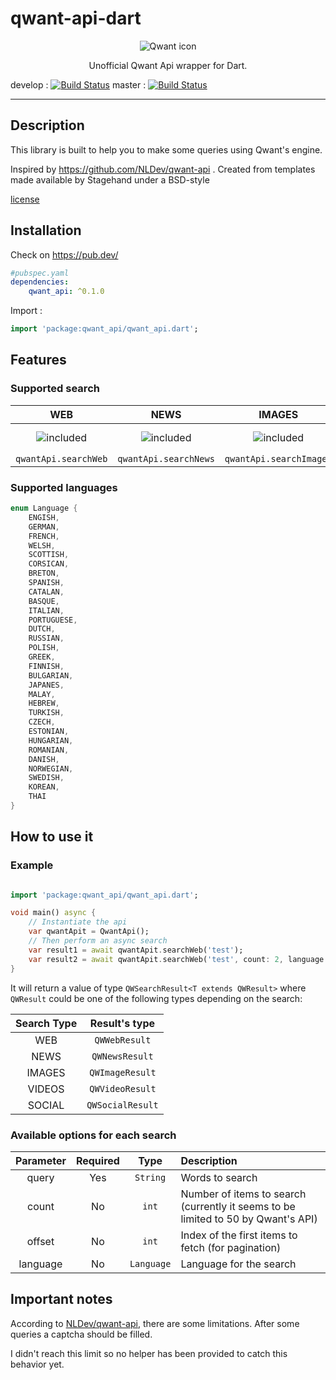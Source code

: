 # qwant-api-dart

<center>

![Qwant icon](https://www.qwant.com/favicon-144.png)

Unofficial Qwant Api wrapper for Dart.
</center>

develop : [![Build Status](https://travis-ci.com/zemoa/qwant-api-dart.svg?branch=develop)](https://travis-ci.com/zemoa/qwant-api-dart) master : [![Build Status](https://travis-ci.com/zemoa/qwant-api-dart.svg?branch=master)](https://travis-ci.com/zemoa/qwant-api-dart)

--------------

## Description

This library is built to help you to make some queries using Qwant's engine.

Inspired by <https://github.com/NLDev/qwant-api> .
Created from templates made available by Stagehand under a BSD-style

[license](https://github.com/dart-lang/stagehand/blob/master/LICENSE)

## Installation

Check on <https://pub.dev/>

```yaml
#pubspec.yaml
dependencies:
    qwant_api: ^0.1.0
```

Import :

```dart
import 'package:qwant_api/qwant_api.dart';
```

## Features

### Supported search

| WEB | NEWS | IMAGES | VIDEOS | SOCIAL | MUSIC |
| :-: | :-: | :-: | :-: | :-: | :-: |
| ![included](https://upload-icon.s3.us-east-2.amazonaws.com/uploads/icons/png/6549974331557740369-32.png)| ![included](https://upload-icon.s3.us-east-2.amazonaws.com/uploads/icons/png/6549974331557740369-32.png) | ![included](https://upload-icon.s3.us-east-2.amazonaws.com/uploads/icons/png/6549974331557740369-32.png) | ![included](https://upload-icon.s3.us-east-2.amazonaws.com/uploads/icons/png/6549974331557740369-32.png) | ![included](https://upload-icon.s3.us-east-2.amazonaws.com/uploads/icons/png/6549974331557740369-32.png) | ![not included](https://upload-icon.s3.us-east-2.amazonaws.com/uploads/icons/png/16618812301557740370-32.png) |
| `qwantApi.searchWeb` | `qwantApi.searchNews` | `qwantApi.searchImages` | `qwantApi.searchVideos` | `qwantApi.searchSocial` | |

### Supported languages

```dart
enum Language {
    ENGISH,
    GERMAN,
    FRENCH,
    WELSH,
    SCOTTISH,
    CORSICAN,
    BRETON,
    SPANISH,
    CATALAN,
    BASQUE,
    ITALIAN,
    PORTUGUESE,
    DUTCH,
    RUSSIAN,
    POLISH,
    GREEK,
    FINNISH,
    BULGARIAN,
    JAPANES,
    MALAY,
    HEBREW,
    TURKISH,
    CZECH,
    ESTONIAN,
    HUNGARIAN,
    ROMANIAN,
    DANISH,
    NORWEGIAN,
    SWEDISH,
    KOREAN,
    THAI
}
```

## How to use it

### Example

```dart

import 'package:qwant_api/qwant_api.dart';

void main() async {
    // Instantiate the api
    var qwantApit = QwantApi();
    // Then perform an async search
    var result1 = await qwantApit.searchWeb('test');
    var result2 = await qwantApit.searchWeb('test', count: 2, language: Language.ENGISH);
}

```

It will return a value of type `QWSearchResult<T extends QWResult>` where `QWResult` could be one of the following types depending on the search:

| Search Type | Result's type |
| :-: | :-: |
| WEB | `QWWebResult` |
| NEWS | `QWNewsResult` |
| IMAGES | `QWImageResult` |
| VIDEOS | `QWVideoResult` |
| SOCIAL | `QWSocialResult` |

### Available options for each search

| Parameter | Required | Type | Description |
| :-: | :-: | :-: | :- |
| query | Yes | `String` | Words to search |
| count | No | `int` | Number of items to search (currently it seems to be limited to 50 by Qwant's API) |
| offset | No | `int` | Index of the first items to fetch (for pagination) |
| language | No | `Language` | Language for the search |

## Important notes

According to [NLDev/qwant-api](https://github.com/NLDev/qwant-api), there are some limitations. After some queries a captcha should be filled.

I didn't reach this limit so no helper has been provided to catch this behavior yet.
